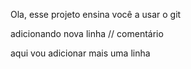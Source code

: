 Ola, esse projeto ensina você a usar o git

adicionando nova linha // comentário 

aqui vou adicionar mais uma linha

